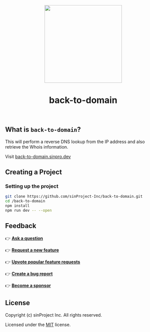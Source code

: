 <div align="center">
  <img src="https://sinproject.net/wp-content/uploads/2019/12/sinProject-01-640x677.png" width="250">
  <h1>back-to-domain</h1>
  <br />
</div>

## What is `back-to-domain`?

This will perform a reverse DNS lookup from the IP address and also retrieve the Whois information.

Visit [back-to-domain.sinpro.dev](https://back-to-domain.sinpro.dev/)

## Creating a Project

### Setting up the project

```bash
git clone https://github.com/sinProject-Inc/back-to-domain.git
cd /back-to-domain
npm install
npm run dev -- --open
```

## Feedback

👉 [**Ask a question**](https://github.com/sinProject-Inc/back-to-domain/discussions/new)

👉 [**Request a new feature**](https://github.com/sinProject-Inc/back-to-domain/issues/new)

👉 [**Upvote popular feature requests**](https://github.com/sinProject-Inc/back-to-domain/issues/)

👉 [**Create a bug report**](https://github.com/sinProject-Inc/back-to-domain/issues/new)

👉 [**Become a sponsor**](https://github.com/sponsors/sinproject-iwasaki)

## License

Copyright (c) sinProject Inc. All rights reserved.

Licensed under the [MIT](https://github.com/sinProject-Inc/back-to-domain/blob/main/LICENSE) license.
